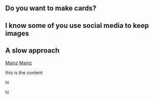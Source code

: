 Do you want to make cards?
--------


I know some of you use social media to keep images
--------


A slow approach
--------

[Mainz](#card/Mainz)
[Mainz](#card/Mainz)

this is the content

hi

hi
